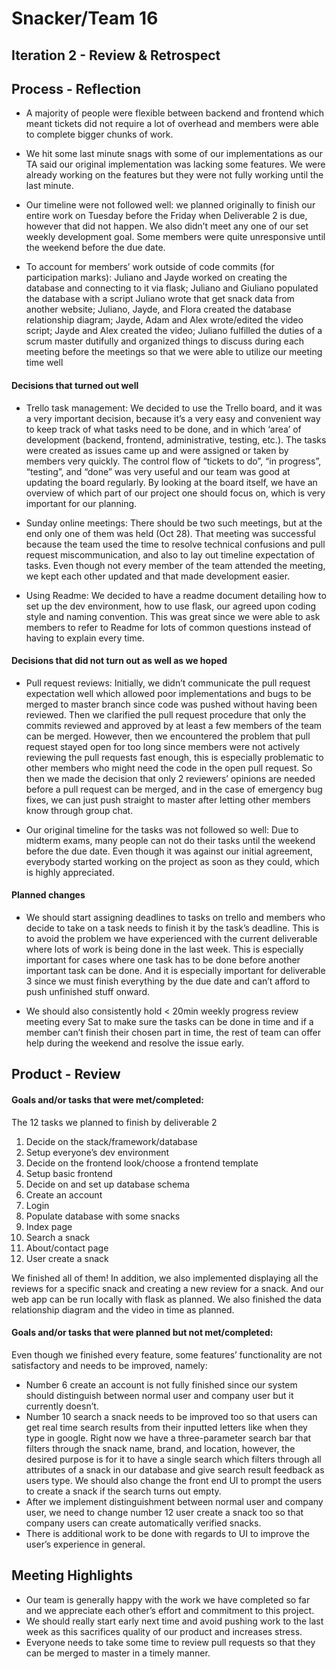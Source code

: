 # Snacker/Team 16

## Iteration 2 - Review & Retrospect

## Process - Reflection

 * A majority of people were flexible between backend and frontend which meant tickets did not require a lot of overhead and members were able to complete bigger chunks of work.

 * We hit some last minute snags with some of our implementations as our TA said our original implementation was lacking some features. We were already working on the features but they were not fully working until the last minute.

 * Our timeline were not followed well: we planned originally to finish our entire work on Tuesday before the Friday when Deliverable 2 is due, however that did not happen. We also didn’t meet any one of our set weekly development goal. Some members were quite unresponsive until the weekend before the due date.

 * To account for members’ work outside of code commits (for participation marks): Juliano and Jayde worked on creating the database and connecting to it via flask; Juliano and Giuliano populated the database with a script Juliano wrote that get snack data from another website; Juliano, Jayde, and Flora created the database relationship diagram; Jayde, Adam and Alex wrote/edited the video script; Jayde and Alex created the video; Juliano fulfilled the duties of a scrum master dutifully and organized things to discuss during each meeting before the meetings so that we were able to utilize our meeting time well

#### Decisions that turned out well

 * Trello task management: We decided to use the Trello board, and it was a very important decision, because it’s a very easy and convenient way to keep track of what tasks need to be done, and in which ‘area’ of development (backend, frontend, administrative, testing, etc.). The tasks were created as issues came up and were assigned or taken by members very quickly. The control flow of “tickets to do”, “in progress”, “testing”, and “done” was very useful and our team was good at updating the board regularly. By looking at the board itself, we have an overview of which part of our project one should focus on, which is very important for our planning.

 * Sunday online meetings: There should be two such meetings, but at the end only one of them was held (Oct 28). That meeting was successful because the team used the time to resolve technical confusions and pull request miscommunication, and also to lay out timeline expectation of tasks. Even though not every member of the team attended the meeting, we kept each other updated and that made development easier.

 * Using Readme: We decided to have a readme document detailing how to set up the dev environment, how to use flask, our agreed upon coding style and naming convention. This was great since we were able to ask members to refer to Readme for lots of common questions instead of having to explain every time.

#### Decisions that did not turn out as well as we hoped

 * Pull request reviews: Initially, we didn’t communicate the pull request expectation well which allowed poor implementations and bugs to be merged to master branch since code was pushed without having been reviewed. Then we clarified the pull request procedure that only the commits reviewed and approved by at least a few members of the team can be merged. However, then we encountered the problem that pull request stayed open for too long since members were not actively reviewing the pull requests fast enough, this is especially problematic to other members who might need the code in the open pull request. So then we made the decision that only 2 reviewers’ opinions are needed before a pull request can be merged, and in the case of emergency bug fixes, we can just push straight to master after letting other members know through group chat.
 
 * Our original timeline for the tasks was not followed so well: Due to midterm exams, many people can not do their tasks until the weekend before the due date. Even though it was against our initial agreement, everybody started working on the project as soon as they could, which is highly appreciated.

#### Planned changes

 * We should start assigning deadlines to tasks on trello and members who decide to take on a task needs to finish it by the task’s deadline. This is to avoid the problem we have experienced with the current deliverable where lots of work is being done in the last week. This is especially important for cases where one task has to be done before another important task can be done. And it is especially important for deliverable 3 since we must finish everything by the due date and can’t afford to push unfinished stuff onward.

 * We should also consistently hold < 20min weekly progress review meeting every Sat to make sure the tasks can be done in time and if a member can’t finish their chosen part in time, the rest of team can offer help during the weekend and resolve the issue early.

## Product - Review

#### Goals and/or tasks that were met/completed:

The 12 tasks we planned to finish by deliverable 2
 1. Decide on the stack/framework/database
 2. Setup everyone’s dev environment
 3. Decide on the frontend look/choose a frontend template
 4. Setup basic frontend
 5. Decide on and set up database schema
 6. Create an account
 7. Login
 8. Populate database with some snacks
 9. Index page
 10. Search a snack
 11. About/contact page
 12. User create a snack
 
We finished all of them! In addition, we also implemented displaying all the reviews for a specific snack and creating a new review for a snack. And our web app can be run locally with flask as planned. We also finished the data relationship diagram and the video in time as planned.

#### Goals and/or tasks that were planned but not met/completed:

Even though we finished every feature, some features’ functionality are not satisfactory and needs to be improved, namely:
 * Number 6 create an account is not fully finished since our system should distinguish between normal user and company user but it currently doesn’t.
 * Number 10 search a snack needs to be improved too so that users can get real time search results from their inputted letters like when they type in google. Right now we have a three-parameter search bar that filters through the snack name, brand, and location, however, the desired purpose is for it to have a single search which filters through all attributes of a snack in our database and give search result feedback as users type. We should also change the front end UI to prompt the users to create a snack if the search turns out empty.
 * After we implement distinguishment between normal user and company user, we need to change number 12 user create a snack too so that company users can create automatically verified snacks.
 * There is additional work to be done with regards to UI to improve the user’s experience in general.

## Meeting Highlights

 * Our team is generally happy with the work we have completed so far and we appreciate each other’s effort and commitment to this project.
 * We should really start early next time and avoid pushing work to the last week as this sacrifices quality of our product and increases stress.
 * Everyone needs to take some time to review pull requests so that they can be merged to master in a timely manner.

